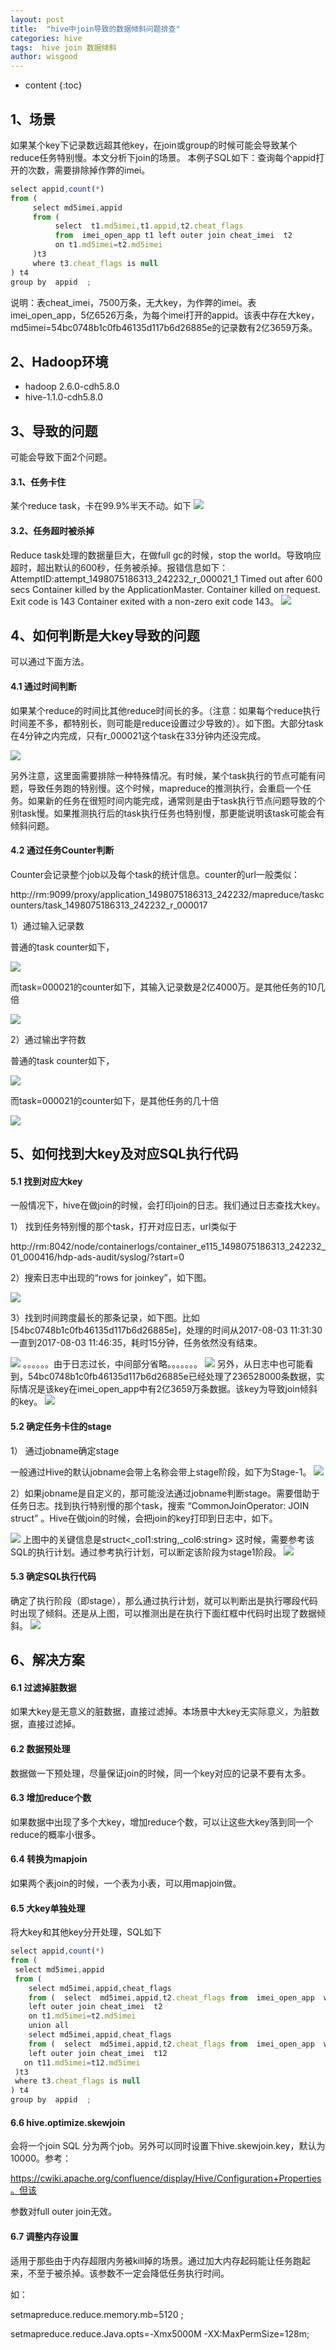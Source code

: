 ```yaml
---
layout: post
title:  "hive中join导致的数据倾斜问题排查"
categories: hive
tags:  hive join 数据倾斜
author: wisgood
---
```


* content
{:toc}







## 1、场景

如果某个key下记录数远超其他key，在join或group的时候可能会导致某个reduce任务特别慢。本文分析下join的场景。
本例子SQL如下：查询每个appid打开的次数，需要排除掉作弊的imei。

```js
select appid,count(*)
from (
     select md5imei,appid
     from (
          select  t1.md5imei,t1.appid,t2.cheat_flags
          from  imei_open_app t1 left outer join cheat_imei  t2
          on t1.md5imei=t2.md5imei
     )t3
     where t3.cheat_flags is null
) t4
group by  appid  ;

```
说明：表cheat_imei，7500万条，无大key，为作弊的imei。表imei_open_app，5亿6526万条，为每个imei打开的appid。该表中存在大key，md5imei=54bc0748b1c0fb46135d117b6d26885e的记录数有2亿3659万条。

## 2、Hadoop环境

- hadoop 2.6.0-cdh5.8.0
- hive-1.1.0-cdh5.8.0

## 3、导致的问题

可能会导致下面2个问题。
#### 3.1、任务卡住
某个reduce task，卡在99.9%半天不动。如下
![](http://img.blog.csdn.net/20170810171248453?watermark/2/text/aHR0cDovL2Jsb2cuY3Nkbi5uZXQvd2lzZ29vZA==/font/5a6L5L2T/fontsize/400/fill/I0JBQkFCMA==/dissolve/70/gravity/Center)
#### 3.2、任务超时被杀掉
Reduce task处理的数据量巨大，在做full gc的时候，stop the world。导致响应超时，超出默认的600秒，任务被杀掉。报错信息如下：
AttemptID:attempt_1498075186313_242232_r_000021_1 Timed out after 600 secs Container killed by the ApplicationMaster. Container killed on request. Exit code is 143 Container exited with a non-zero exit code 143。
![](http://img.blog.csdn.net/20170810171300614?watermark/2/text/aHR0cDovL2Jsb2cuY3Nkbi5uZXQvd2lzZ29vZA==/font/5a6L5L2T/fontsize/400/fill/I0JBQkFCMA==/dissolve/70/gravity/Center)

## 4、如何判断是大key导致的问题
可以通过下面方法。

#### 4.1 通过时间判断
如果某个reduce的时间比其他reduce时间长的多。（注意：如果每个reduce执行时间差不多，都特别长，则可能是reduce设置过少导致的）。如下图。大部分task在4分钟之内完成，只有r_000021这个task在33分钟内还没完成。

 ![](http://img.blog.csdn.net/20170810171313734?watermark/2/text/aHR0cDovL2Jsb2cuY3Nkbi5uZXQvd2lzZ29vZA==/font/5a6L5L2T/fontsize/400/fill/I0JBQkFCMA==/dissolve/70/gravity/Center)

另外注意，这里面需要排除一种特殊情况。有时候，某个task执行的节点可能有问题，导致任务跑的特别慢。这个时候，mapreduce的推测执行，会重启一个任务。如果新的任务在很短时间内能完成，通常则是由于task执行节点问题导致的个别task慢。如果推测执行后的task执行任务也特别慢，那更能说明该task可能会有倾斜问题。

#### 4.2 通过任务Counter判断
Counter会记录整个job以及每个task的统计信息。counter的url一般类似：

http://rm:9099/proxy/application_1498075186313_242232/mapreduce/taskcounters/task_1498075186313_242232_r_000017

1）通过输入记录数

普通的task counter如下，

 ![](http://img.blog.csdn.net/20170810171358661?watermark/2/text/aHR0cDovL2Jsb2cuY3Nkbi5uZXQvd2lzZ29vZA==/font/5a6L5L2T/fontsize/400/fill/I0JBQkFCMA==/dissolve/70/gravity/Center)

而task=000021的counter如下，其输入记录数是2亿4000万。是其他任务的10几倍

 ![](http://img.blog.csdn.net/20170810171411129?watermark/2/text/aHR0cDovL2Jsb2cuY3Nkbi5uZXQvd2lzZ29vZA==/font/5a6L5L2T/fontsize/400/fill/I0JBQkFCMA==/dissolve/70/gravity/Center)

2）通过输出字符数

普通的task counter如下，

 ![](http://img.blog.csdn.net/20170810171422440?watermark/2/text/aHR0cDovL2Jsb2cuY3Nkbi5uZXQvd2lzZ29vZA==/font/5a6L5L2T/fontsize/400/fill/I0JBQkFCMA==/dissolve/70/gravity/Center)

而task=000021的counter如下，是其他任务的几十倍

 ![](http://img.blog.csdn.net/20170810171432825?watermark/2/text/aHR0cDovL2Jsb2cuY3Nkbi5uZXQvd2lzZ29vZA==/font/5a6L5L2T/fontsize/400/fill/I0JBQkFCMA==/dissolve/70/gravity/Center)

## 5、如何找到大key及对应SQL执行代码

#### 5.1 找到对应大key

一般情况下，hive在做join的时候，会打印join的日志。我们通过日志查找大key。

1） 找到任务特别慢的那个task，打开对应日志，url类似于

http://rm:8042/node/containerlogs/container_e115_1498075186313_242232_01_000416/hdp-ads-audit/syslog/?start=0

2）搜索日志中出现的“rows for joinkey”，如下图。

 ![](http://img.blog.csdn.net/20170810171446253?watermark/2/text/aHR0cDovL2Jsb2cuY3Nkbi5uZXQvd2lzZ29vZA==/font/5a6L5L2T/fontsize/400/fill/I0JBQkFCMA==/dissolve/70/gravity/Center)

3）找到时间跨度最长的那条记录，如下图。比如[54bc0748b1c0fb46135d117b6d26885e]，处理的时间从2017-08-03 11:31:30 一直到2017-08-03 11:46:35，耗时15分钟，任务依然没有结束。

 ![](http://img.blog.csdn.net/20170810171458843?watermark/2/text/aHR0cDovL2Jsb2cuY3Nkbi5uZXQvd2lzZ29vZA==/font/5a6L5L2T/fontsize/400/fill/I0JBQkFCMA==/dissolve/70/gravity/Center)
。。。。。。由于日志过长，中间部分省略。。。。。。。
 ![](http://img.blog.csdn.net/20170810171531895?watermark/2/text/aHR0cDovL2Jsb2cuY3Nkbi5uZXQvd2lzZ29vZA==/font/5a6L5L2T/fontsize/400/fill/I0JBQkFCMA==/dissolve/70/gravity/Center)
另外，从日志中也可能看到，54bc0748b1c0fb46135d117b6d26885e已经处理了236528000条数据，实际情况是该key在imei_open_app中有2亿3659万条数据。该key为导致join倾斜的key。
 ![](http://img.blog.csdn.net/20170810171545152?watermark/2/text/aHR0cDovL2Jsb2cuY3Nkbi5uZXQvd2lzZ29vZA==/font/5a6L5L2T/fontsize/400/fill/I0JBQkFCMA==/dissolve/70/gravity/Center)

#### 5.2 确定任务卡住的stage
1） 通过jobname确定stage

一般通过Hive的默认jobname会带上名称会带上stage阶段，如下为Stage-1。
 ![](http://img.blog.csdn.net/20170810171613618?watermark/2/text/aHR0cDovL2Jsb2cuY3Nkbi5uZXQvd2lzZ29vZA==/font/5a6L5L2T/fontsize/400/fill/I0JBQkFCMA==/dissolve/70/gravity/Center)

2）如果jobname是自定义的，那可能没法通过jobname判断stage。需要借助于任务日志。找到执行特别慢的那个task，搜索 “CommonJoinOperator: JOIN struct” 。Hive在做join的时候，会把join的key打印到日志中，如下。

 ![](http://img.blog.csdn.net/20170810171623533?watermark/2/text/aHR0cDovL2Jsb2cuY3Nkbi5uZXQvd2lzZ29vZA==/font/5a6L5L2T/fontsize/400/fill/I0JBQkFCMA==/dissolve/70/gravity/Center)
上图中的关键信息是struct<_col1:string,_col6:string>
这时候，需要参考该SQL的执行计划。通过参考执行计划，可以断定该阶段为stage1阶段。
 ![](http://img.blog.csdn.net/20170810171633576?watermark/2/text/aHR0cDovL2Jsb2cuY3Nkbi5uZXQvd2lzZ29vZA==/font/5a6L5L2T/fontsize/400/fill/I0JBQkFCMA==/dissolve/70/gravity/Center)

#### 5.3 确定SQL执行代码

确定了执行阶段（即stage），那么通过执行计划，就可以判断出是执行哪段代码时出现了倾斜。还是从上图，可以推测出是在执行下面红框中代码时出现了数据倾斜。
 ![](http://img.blog.csdn.net/20170810171716166?watermark/2/text/aHR0cDovL2Jsb2cuY3Nkbi5uZXQvd2lzZ29vZA==/font/5a6L5L2T/fontsize/400/fill/I0JBQkFCMA==/dissolve/70/gravity/Center)

## 6、解决方案

#### 6.1 过滤掉脏数据

如果大key是无意义的脏数据，直接过滤掉。本场景中大key无实际意义，为脏数据，直接过滤掉。

#### 6.2 数据预处理

数据做一下预处理，尽量保证join的时候，同一个key对应的记录不要有太多。

#### 6.3 增加reduce个数

如果数据中出现了多个大key，增加reduce个数，可以让这些大key落到同一个reduce的概率小很多。

#### 6.4 转换为mapjoin

如果两个表join的时候，一个表为小表，可以用mapjoin做。

#### 6.5 大key单独处理

将大key和其他key分开处理，SQL如下

```js
select appid,count(*)
from (
 select md5imei,appid
 from (
    select md5imei,appid,cheat_flags
    from (  select  md5imei,appid,t2.cheat_flags from  imei_open_app  where md5imei="54bc0748b1c0fb46135d117b6d26885e" ) t1
    left outer join cheat_imei  t2
    on t1.md5imei=t2.md5imei
    union all
    select md5imei,appid,cheat_flags
    from (  select  md5imei,appid,t2.cheat_flags from  imei_open_app  where md5imei!="54bc0748b1c0fb46135d117b6d26885e" ) t11
    left outer join cheat_imei  t12
   on t11.md5imei=t12.md5imei
 )t3
 where t3.cheat_flags is null
) t4
group by  appid  ;
```

#### 6.6 hive.optimize.skewjoin

会将一个join SQL 分为两个job。另外可以同时设置下hive.skewjoin.key，默认为10000。参考：

https://cwiki.apache.org/confluence/display/Hive/Configuration+Properties。但该

参数对full outer join无效。

#### 6.7 调整内存设置

适用于那些由于内存超限内务被kill掉的场景。通过加大内存起码能让任务跑起来，不至于被杀掉。该参数不一定会降低任务执行时间。

如：

setmapreduce.reduce.memory.mb=5120 ;

setmapreduce.reduce.Java.opts=-Xmx5000M  -XX:MaxPermSize=128m;